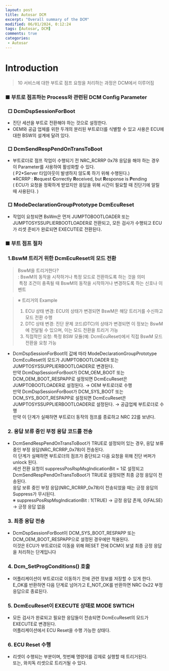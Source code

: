 ```yaml
---
layout: post
title: Autosar DCM 
excerpt: "Overall summary of the DCM"
modified: 06/01/2024, 0:12:24
tags: [Autosar, DCM]
comments: true
categories:
 - Autosar
---
```



# Introduction

> 10 서비스에 대한 부트로 점프 요청을 처리하는 과정은 DCM에서 이루어짐

### ■ 부트로 점프하는 Process와 관련된 DCM Config Parameter
### &nbsp;&nbsp;□ DcmDspSessionForBoot
- 진단 세션을 부트로 전환해야 하는 것으로 설정한다.
- OEM와 공급 업체를 위한 두개의 분리된 부트로더를 식별할 수 있고 사용은 ECU에 대한 BSW의 설계에 달려 있다. 
### &nbsp;&nbsp;□ DcmSendRespPendOnTransToBoot
- 부트로더로 점프 작업이 수행되기 전 NRC_RCRRP 0x78 응답을 해야 하는 경우 이 Parameter를 사용하여 활성화할 수 있다. <br>
  ( P2*Server 타임아웃이 발생하지 않도록 하기 위해 수행된다.)<br>
  &#8251;RCRRP : **R**equest **C**orrectly **R**eceived, but **R**esponse is **P**ending<br>
    ( ECU가 요청을 정확하게 받았지만 응답을 위해 시간이 필요할 때 진단기에 알릴 때 사용된다. )
### &nbsp;&nbsp;□ ModeDeclarationGroupPrototype DcmEcuReset
- 작업이 요청되면 BsWm은 먼저 JUMPTOBOOTLOADER 또는 JUMPTOSYSSUPLIERBOOTLOADER로 전환되고, 모든 검사가 수행되고 ECU가 리셋 준비가 완료되면 EXECUTE로 전환된다.

### ■ 부트 점프 절차
### &nbsp;&nbsp;1.BswM 트리거 위한 DcmEcuReset의 모드 전환
> BswM을 트리거한다?<br>
> : BswM의 동작을 시작하거나 특정 모드로 전환하도록 하는 것을 의미<br>
>&nbsp;특정 조건이 충족될 때 BswM의 동작을 시작하거나 변경하도록 하는 신호나 이벤트<br>

> &#8251; 트리거의 Example
> 1. ECU 상태 변경: ECU의 상태가 변경되면 BswM은 해당 트리거를 수신하고 모드 전환 수행
> 2. DTC 상태 변경: 진단 문제 코드(DTC)의 상태가 변경되면 이 정보는 BswM에 전달될 수 있으며, 이는 모드 전환을 트리거 가능 
> 3. 직접적인 요청: 특정 BSW 모듈(예: DcmEcuReset)에서 직접 BswM 모드 전환을 요청 가능 
- DcmDspSessionForBoot의 값에 따라 ModeDeclarationGroupPrototype DcmEcuReset의 모드가 JUMPTOBOOTLOADER 또는 JUMPTOSYSSUPPLIERBOOTLOADER로
  변경된다.<br>
만약 DcmDspSessionForBoot가 DCM_OEM_BOOT 또는 DCM_OEM_BOOT_RESPAPP로 설정되면 DcmEcuReset은 JUMPTOBOOTLOADER로 설정된다.
&rightarrow; OEM 부트로더로 수행<br>
만약 DcmDspSessionForBoot가 DCM_SYS_BOOT 또는 DCM_SYS_BOOT_RESPAPP로 설정되면 DcmEcuReset은 JUMPTOSYSSUPPLIERBOOTLOADER로 설정된다.
&rightarrow; 공급업체 부트로더로 수행<br>
만약 이 단계가 실패하면 부트로더 동작의 점프를 종료하고 NRC 22를 보낸다.
### &nbsp;&nbsp;2. 응답 보류 중인 부정 응답 코드를 전송
- DcmSendRespPendOnTransToBoot가 TRUE로 설정되어 있는 경우, 응답 보류 중인 부정 응답(NRC_RCRRP_0x78)이 전송된다.<br>
  이 단계가 실패하면 부트로더의 점프가 중단되고 다음 요청을 위해 진단 버퍼가 unlock 된다.<br>
  세션 전환 요청이 suppressPosRspMsgIndicationBit = 1로 설정되고 DcmSendRespPendOnTransToBoot가 TRUE로 설정되면 최종 긍정 응답이 전송된다.<br>
  응답 보류 중인 부정 응답(NRC_RCRRP_0x78)이 전송되었을 때는 긍정 응답의 Suppress가 무시된다.<br>
  &#8251; suppressPosRspMsgIndicationBit : 1(TRUE) &rightarrow; 긍정 응답 존재, 0(FALSE) &rightarrow; 긍정 응답 없음
### &nbsp;&nbsp;3. 최종 응답 전송
- DcmDspSessionForBoot이 DCM_SYS_BOOT_RESPAPP 또는 DCM_OEM_BOOT_RESPAPP으로 설정된 경우에만 적용된다.<br>
  이것은 ECU가 부트로더로 이동을 위해 RESET 전에 DCM이 보낼 최종 긍정 응답을 처리하는 단계입니다
### &nbsp;&nbsp;4. Dcm_SetProgConditions() 호출
- 어플리케이션이 부트로더로 이동하기 전에 관련 정보를 저장할 수 있게 한다.  
  E_OK를 반환하면 다음 단계로 넘어가고 E_NOT_OK를 반환하면 NRC 0x22 부정 응답으로 종료된다.
### &nbsp;&nbsp;5. DcmEcuReset이 EXECUTE 상태로 MODE SWTICH
-  모든 검사가 완료되고 필요한 응답들이 전송되면 DcmEcuReset의 모드가 EXECUTE로 변경된다. <br>
   어플리케이션에서 ECU Reset을 수행 가능한 상태다. 
### &nbsp;&nbsp;6. ECU Reset 수행
- 리셋이 수행되는 부분이며, 첫번째 명령어를 강제로 실행할 때 트리거된다. <br>
  또는, 와치독 리셋으로 트리거될 수 있다. 
  


